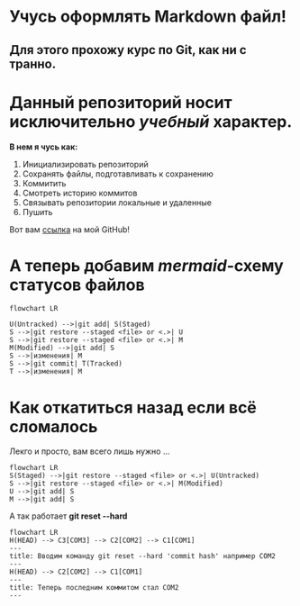 # Учусь оформлять Markdown файл!

## Для этого прохожу курс по Git, как ни с транно.

# Данный репозиторий носит исключительно ***учебный*** характер.

**В нем я чусь как:**
1. Инициализировать репозиторий
2. Сохранять файлы, подготавливать к сохранению
3. Коммитить
4. Смотреть историю коммитов
5. Связывать репозитории локальные и удаленные
6. Пушить

Вот вам [ссылка](https://github.com/IgnatyKhramtsov "Я ссылка)") на мой GitHub!

# А теперь добавим *mermaid*-схему статусов файлов

```mermaid
flowchart LR

U(Untracked) -->|git add| S(Staged)
S -->|git restore --staged <file> or <.>| U
S -->|git restore --staged <file> or <.>| M
M(Modified) -->|git add| S
S -->|изменения| M
S -->|git commit| T(Tracked)
T -->|изменения| M
```

# Как откатиться назад если всё сломалось

Лекго и просто, вам всего лишь нужно ...

```mermaid
flowchart LR
S(Staged) -->|git restore --staged <file> or <.>| U(Untracked)
S -->|git restore --staged <file> or <.>| M(Modified)
U -->|git add| S
M -->|git add| S
```

А так работает **git reset --hard <commit hash>**

```mermaid
flowchart LR
H(HEAD) --> C3[COM3] --> C2[COM2] --> C1[COM1]
---
title: Вводим команду git reset --hard 'commit hash' например COM2
---
H(HEAD) --> C2[COM2] --> C1[COM1]
---
title: Теперь последним коммитом стал COM2
---
```








